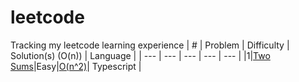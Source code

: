 # leetcode
Tracking my leetcode learning experience
| # | Problem | Difficulty | Solution(s) (O(n)) | Language |
| --- | --- | --- | --- | --- |
|1|[Two Sums](https://leetcode.com/problems/two-sum)|Easy|[O(n^2)](https://github.com/kndwin/leetcode/blob/master/solutions/1-two-sums.ts)| Typescript |
